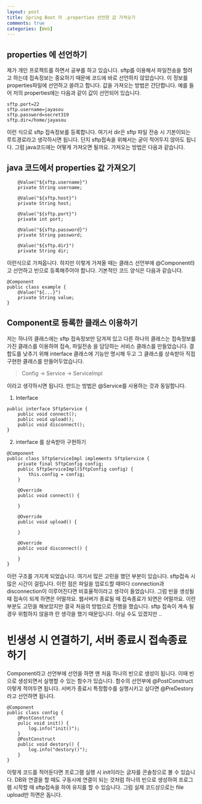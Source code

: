 ```yaml
---
layout: post
title: Spring Boot 의 .properties 선언한 값 가져오기
comments: true
categories: [Web]
---
```


## properties 에 선언하기
제가 개인 프로젝트를 하면서 공부를 하고 있습니다. sftp를 이용해서 파일전송을 할려고 하는데 접속정보는 중요하기 때문에 코드에 바로 선언하지 않았습니다. 이 정보를 properties파일에 선언하고 쓸려고 합니다. 값을 가져오는 방법은 간단합니다. 예를 들어 저의 properties에는 다음과 같이 값이 선언되어 있습니다.
~~~
sftp.port=22
sftp.username=jayasou
sftp.password=secret319
sftp.dir=/home/jayasou
~~~

이런 식으로 sftp 접속정보를 등록합니다. 여기서 dir은 sftp 파일 전송 시 기본이되는 루트경로라고 생각하시면 됩니다. 단지 sftp접속을 위해서는 굳이 적어두지 않아도 됩니다. 그럼 java코드에는 어떻게 가져오면 될까요. 가져오는 방법은 다음과 같습니다.

## java 코드에서 properties 값 가져오기
~~~
    @Value("${sftp.username}")
    private String username;
    
    @Value("${sftp.host}")
    private String host;
    
    @Value("${sftp.port}")
    private int port;
    
    @Value("${sftp.password}")
    private String password;
    
    @Value("${sftp.dir}")
    private String dir;
~~~
이런식으로 가져옵니다. 하지만 이렇게 가져올 때는 클래스 선언부에 @Component라고 선언하고 빈으로 등록해주어야 합니다. 기본적인 코드 양식은 다음과 같습니다.
~~~
@Component
public class example {
    @Value("${...}")
    private String value;
}
~~~

## Component로 등록한 클래스 이용하기
저는 하나의 클래스에는 sftp 접속정보만 담겨져 있고 다른 하나의 클래스는 접속정보를 가진 클래스를 이용하여 접속, 파일전송 을 담당하는 서비스 클래스를 만들었습니다. 결합도를 낮추기 위해 interface 클래스에 기능만 명시해 두고 그 클래스를 상속받아 직접 구현한 클래스를 만들어두었습니다.
> Config -> Service -> ServiceImpl

이라고 생각하시면 됩니다. 만드는 방법은 @Service를 사용하는 것과 동일합니다.
1. Interface
~~~
public interface SftpService {
    public void connect();
    public void upload();
    public void disconnect();
}
~~~

2. interface 를 상속받아 구현하기
~~~
@Component
public class SftpServiceImpl implements SftpService {
    private final SftpConfig config;
    public SftpServiceImpl(SftpConfig config) {
        this.config = config;
    }
    
    @Override
    public void connect() {
    
    }
    
    @Override
    public void upload() {
    
    }
    
    @Override
    public void disconnect() {
    
    }
}
~~~

이런 구조를 가지게 되었습니다. 여기서 많은 고민을 했던 부분이 있습니다. sftp접속 시 많은 시간이 걸립니다. 이런 점은 파일을 업로드할 때마다 connection과 disconnection이 이루어진다면 비효율적이라고 생각이 들었습니다. 그럼 빈을 생성될 때 접속이 되게 하면은 어떨까요. 웹서버가 종료될 때 접속종료가 되면은 어떨까요. 이런 부분도 고민을 해보았지만 결국 처음의 방법으로 진행을 했습니다. sftp 접속이 계속 될 경우 위험하지 않을까 란 생각을 했기 때문입니다. 아닐 수도 있겠지만 ..

# 빈생성 시 연결하기, 서버 종료시 접속종료하기
Component라고 선언부에 선언을 하면 맨 처음 하나의 빈으로 생성이 됩니다. 이때 빈으로 생성되면서 실행할 수 있는 함수가 있습니다. 함수의 선언부에 @PostConstruct 이렇게 적어두면 됩니다. 서버가 종료시 특정함수를 실행시키고 싶다면 @PreDestory 라고 선언하면 됩니다.
~~~
@Component
public class config {
    @PostConstruct
    pulic void init() {
        log.info("init()");
    }
    @PostConstruct
    public void destory() {
        log.info("destory()");
    }
}
~~~
이렇게 코드를 적어둔다면 프로그램 실행 시 init이라는 글자를 콘솔창으로 볼 수 있습니다. DB와 연결을 할 때도 구동시에 연결이 되는 것처럼 하나의 빈으로 생성하여 프로그램 시작할 때 sftp접속을 하여 유지를 할 수 있습니다. 그럼 실제 코드상으로는 file upload만 하면은 돕니다.